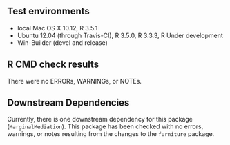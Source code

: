 ## Test environments
* local Mac OS X 10.12, R 3.5.1
* Ubuntu 12.04 (through Travis-CI), R 3.5.0, R 3.3.3, R Under development
* Win-Builder (devel and release)

## R CMD check results
There were no ERRORs, WARNINGs, or NOTEs.

## Downstream Dependencies
Currently, there is one downstream dependency for this package (`MarginalMediation`). 
This package has been checked with no errors, warnings, or notes resulting from the changes
to the `furniture` package.

